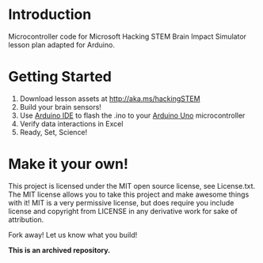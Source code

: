 # Introduction
Microcontroller code for Microsoft Hacking STEM Brain Impact Simulator lesson plan adapted for Arduino.

# Getting Started
1. Download lesson assets at http://aka.ms/hackingSTEM
1. Build your brain sensors!
1. Use [Arduino IDE](https://www.arduino.cc/en/Main/Software) to flash the .ino to your [Arduino Uno](https://store.arduino.cc/usa/arduino-uno-rev3) microcontroller
1. Verify data interactions in Excel
1. Ready, Set, Science!

# Make it your own!
This project is licensed under the MIT open source license, see License.txt. The MIT license allows you to take this project and make awesome things with it! MIT is a very permissive license, but does require you include license and copyright from LICENSE in any derivative work for sake of attribution.

Fork away! Let us know what you build!

**This is an archived repository.**